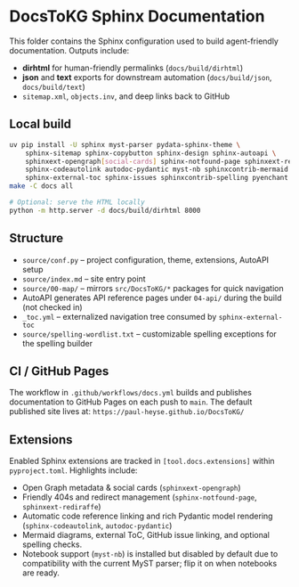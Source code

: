 # DocsToKG Sphinx Documentation

This folder contains the Sphinx configuration used to build agent-friendly documentation.
Outputs include:

- **dirhtml** for human-friendly permalinks (`docs/build/dirhtml`)
- **json** and **text** exports for downstream automation (`docs/build/json`, `docs/build/text`)
- `sitemap.xml`, `objects.inv`, and deep links back to GitHub

## Local build

```bash
uv pip install -U sphinx myst-parser pydata-sphinx-theme \
    sphinx-sitemap sphinx-copybutton sphinx-design sphinx-autoapi \
    sphinxext-opengraph[social-cards] sphinx-notfound-page sphinxext-rediraffe \
    sphinx-codeautolink autodoc-pydantic myst-nb sphinxcontrib-mermaid \
    sphinx-external-toc sphinx-issues sphinxcontrib-spelling pyenchant
make -C docs all

# Optional: serve the HTML locally
python -m http.server -d docs/build/dirhtml 8000
```

## Structure

- `source/conf.py` – project configuration, theme, extensions, AutoAPI setup
- `source/index.md` – site entry point
- `source/00-map/` – mirrors `src/DocsToKG/*` packages for quick navigation
- AutoAPI generates API reference pages under `04-api/` during the build (not checked in)
- `_toc.yml` – externalized navigation tree consumed by `sphinx-external-toc`
- `source/spelling-wordlist.txt` – customizable spelling exceptions for the spelling builder

## CI / GitHub Pages

The workflow in `.github/workflows/docs.yml` builds and publishes documentation to GitHub Pages on each push to `main`.
The default published site lives at: `https://paul-heyse.github.io/DocsToKG/`

## Extensions

Enabled Sphinx extensions are tracked in `[tool.docs.extensions]` within `pyproject.toml`. Highlights include:

- Open Graph metadata & social cards (`sphinxext-opengraph`)
- Friendly 404s and redirect management (`sphinx-notfound-page`, `sphinxext-rediraffe`)
- Automatic code reference linking and rich Pydantic model rendering (`sphinx-codeautolink`, `autodoc-pydantic`)
- Mermaid diagrams, external ToC, GitHub issue linking, and optional spelling checks.
- Notebook support (`myst-nb`) is installed but disabled by default due to compatibility with the current MyST parser; flip it on when notebooks are ready.
